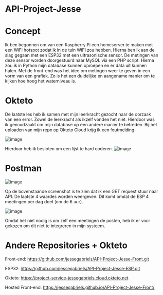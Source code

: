 # API-Project-Jesse

# Concept
Ik ben begonnen om van een Raspberry Pi een homeserver te maken met een WiFi hotspot zodat ik in de tuin WiFI zou hebben. Hierna ben ik aan de slag gegaan met een ESP32 met een ultrasonische sensor. De metingen van deze sensor worden doorgestuurd naar MySQL via een PHP script. Hierna zou ik in Python mijn database kunnen oproepen en er data uit kunnen halen. Met de front-end was het idee om metingen weer te geven in een vorm van een grafiek. Zo is het een duidelijke en aangename manier om te kijken hoe hoog het waterniveau is.

# Okteto
De laatste les heb ik samen met mijn leerkracht gezocht naar de oorzaak van een error. Zowel de leerkracht als ikzelf vonden het niet. Hierdoor was ik genoodzaakt om mijn database op een andere manier te betreden. Bij het uploaden van mijn repo op Okteto Cloud krijg ik een foutmelding. 

![image](https://user-images.githubusercontent.com/81410142/202868255-19a29c9d-0929-4be3-ac50-0ae31fc88979.png)

Hierdoor heb ik besloten om een lijst te hard coderen.
![image](https://user-images.githubusercontent.com/81410142/202900307-34d81759-b836-48dc-aad1-b85b1fae2de2.png)

# Postman

![image](https://user-images.githubusercontent.com/81410142/202900354-1033dc4f-d1ce-4dca-b6e2-762d3f172069.png)

Op de bovenstaande screenshot is te zien dat ik een GET request stuur naar API. De laatste 4 waardes worden weergeven. Dit komt omdat de ESP 4 meetingen per dag doet (om de 6 uur). 

![image](https://user-images.githubusercontent.com/81410142/202901292-c930e068-72b0-4341-ba14-305d58d73415.png)


Omdat het niet nodig is om zelf een meetingen de posten, heb ik er voor gekozen om dit niet te integreren in mijn systeem.


# Andere Repositories + Okteto
Front-end: https://github.com/jessegabriels/API-Project-Jesse-Front.git

ESP32: https://github.com/jessegabriels/API-Project-Jesse-ESP.git

Okteto: https://project-service-jessegabriels.cloud.okteto.net

Hosted Front-end: https://jessegabriels.github.io/API-Project-Jesse-Front/




